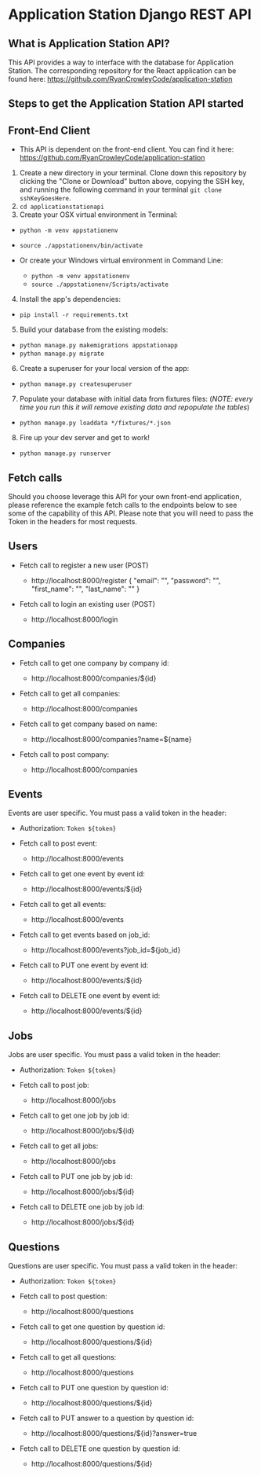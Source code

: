 # Application Station Django REST API

## What is Application Station API?

This API provides a way to interface with the database for Application Station. The corresponding repository for the React application can be found here:
https://github.com/RyanCrowleyCode/application-station

## Steps to get the Application Station API started


## Front-End Client

- This API is dependent on the front-end client. You can find it here:
https://github.com/RyanCrowleyCode/application-station

1. Create a new directory in your terminal. Clone down this repository by clicking the "Clone or Download" button above, copying the SSH key, and running the following command in your terminal `git clone sshKeyGoesHere`.
2. `cd applicationstationapi`
3. Create your OSX virtual environment in Terminal:

  - `python -m venv appstationenv`
  - `source ./appstationenv/bin/activate`

- Or create your Windows virtual environment in Command Line:

  - `python -m venv appstationenv`
  - `source ./appstationenv/Scripts/activate`

4. Install the app's dependencies:

  - `pip install -r requirements.txt`

5. Build your database from the existing models:

  - `python manage.py makemigrations appstationapp`
  - `python manage.py migrate`

6. Create a superuser for your local version of the app:

  - `python manage.py createsuperuser`

7. Populate your database with initial data from fixtures files: (_NOTE: every time you run this it will remove existing data and repopulate the tables_)

  - `python manage.py loaddata */fixtures/*.json`

8. Fire up your dev server and get to work!

  - `python manage.py runserver`


## Fetch calls

Should you choose leverage this API for your own front-end application, please reference the example fetch calls to the endpoints below to see some of the capability of this API. Please note that you will need to pass the Token in the headers for most requests.


## Users

- Fetch call to register a new user (POST)
  - http://localhost:8000/register
  {
    "email": "",
    "password": "",
    "first_name": "",
    "last_name": ""
  }

- Fetch call to login an existing user (POST)
  - http://localhost:8000/login


## Companies

- Fetch call to get one company by company id:
  - http://localhost:8000/companies/${id}

- Fetch call to get all companies:
  - http://localhost:8000/companies

- Fetch call to get company based on name:
  - http://localhost:8000/companies?name=${name}

- Fetch call to post company:
  - http://localhost:8000/companies


## Events

Events are user specific. You must pass a valid token in the header:

- Authorization: `Token ${token}`


- Fetch call to post event:
  - http://localhost:8000/events

- Fetch call to get one event by event id:
  - http://localhost:8000/events/${id}

- Fetch call to get all events:
  - http://localhost:8000/events

- Fetch call to get events based on job_id:
  - http://localhost:8000/events?job_id=${job_id}

- Fetch call to PUT one event by event id:
  - http://localhost:8000/events/${id}

- Fetch call to DELETE one event by event id:
  - http://localhost:8000/events/${id}


## Jobs

Jobs are user specific. You must pass a valid token in the header:

- Authorization: `Token ${token}`


- Fetch call to post job:
  - http://localhost:8000/jobs

- Fetch call to get one job by job id:
  - http://localhost:8000/jobs/${id}

- Fetch call to get all jobs:
  - http://localhost:8000/jobs

- Fetch call to PUT one job by job id:
  - http://localhost:8000/jobs/${id}

- Fetch call to DELETE one job by job id:
  - http://localhost:8000/jobs/${id}


## Questions

Questions are user specific. You must pass a valid token in the header:

- Authorization: `Token ${token}`

- Fetch call to post question:
  - http://localhost:8000/questions

- Fetch call to get one question by question id:
  - http://localhost:8000/questions/${id}

- Fetch call to get all questions:
  - http://localhost:8000/questions

- Fetch call to PUT one question by question id:
  - http://localhost:8000/questions/${id}

- Fetch call to PUT answer to a question by question id:
  - http://localhost:8000/questions/${id}?answer=true

- Fetch call to DELETE one question by question id:
  - http://localhost:8000/questions/${id}